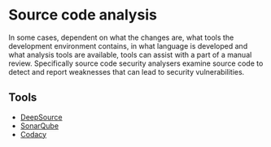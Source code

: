 # Source code analysis

In some cases, dependent on what the changes are, what tools the development environment contains, in what language is developed and what analysis tools are available, tools can assist with a part of a manual review. Specifically source code security analysers examine source code to detect and report weaknesses that can lead to security vulnerabilities.

## Tools

* [DeepSource](https://deepsource.io/)
* [SonarQube](https://www.sonarqube.org/)
* [Codacy](https://www.codacy.com/)


